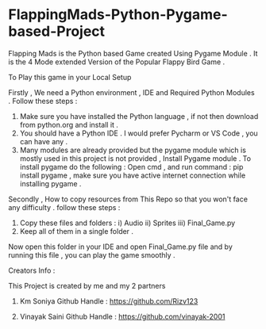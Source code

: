 # FlappingMads-Python-Pygame-based-Project

Flapping Mads is the Python based Game created Using Pygame Module .
It is the 4 Mode extended Version of the Popular Flappy Bird Game .

To Play this game in your Local Setup 

Firstly , We need a Python environment , IDE and Required Python Modules .
Follow these steps :

1) Make sure you have installed the Python language , if not then download from python.org and install it .
2) You should have a Python IDE . I would prefer Pycharm or VS Code , you can have any .
3) Many modules are already provided but the pygame module which is mostly used in this project is not provided , Install Pygame module . 
	To install pygame do the following : 
		Open cmd , and run command : pip install pygame , make sure you have active internet connection while installing pygame .

Secondly , How to copy resources from This Repo so that you won't face any difficulty .
follow these steps :

1) Copy these files and folders : 
	i) Audio
	ii) Sprites
	iii) Final_Game.py 
2) Keep all of them in a single folder .

Now open this folder in your IDE and open Final_Game.py file and by running this file ,  you can play the game smoothly .

Creators Info : 

This Project is created by me and my 2 partners

1) Km Soniya
	Github Handle : https://github.com/Rizv123
	
2) Vinayak Saini
	Github Handle : https://github.com/vinayak-2001
